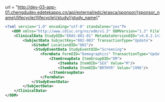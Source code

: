 url = "http://dev-03-app-01.chengdudev.edetekapps.cn/api/external/edc/erasca/sponsor/{sponsor_name}/lifecycle/{lifecycle}/study/{study_name}"

```xml
<?xml version="1.0" encoding="utf-8" standalone="yes"?>
   <ODM xmlns="http://www.cdisc.org/ns/odm/v1.3" ODMVersion="1.3" FileType="Transactional" FileOID="1" CreationDateTime="d">
    <ClinicalData StudyOID="ERAS-801-01" MetadataVersionOID="v4.0.2.1+20211110033817017">
        <SubjectData SubjectKey="002-003" TransactionType="Update">
            <SiteRef LocationOID="002"/>
             <StudyEventData StudyEventOID="Screening">
                <FormData FormOID="Demographics" TransactionType="Update">
                    <ItemGroupData ItemGroupOID="DM">
                        <ItemData ItemOID="SEX" Value="M"/>
                        <ItemData ItemOID="BRTHYR" Value="1996"/>
                    </ItemGroupData>
                </FormData>
            </StudyEventData>
        </SubjectData>
    </ClinicalData>
</ODM>
```
